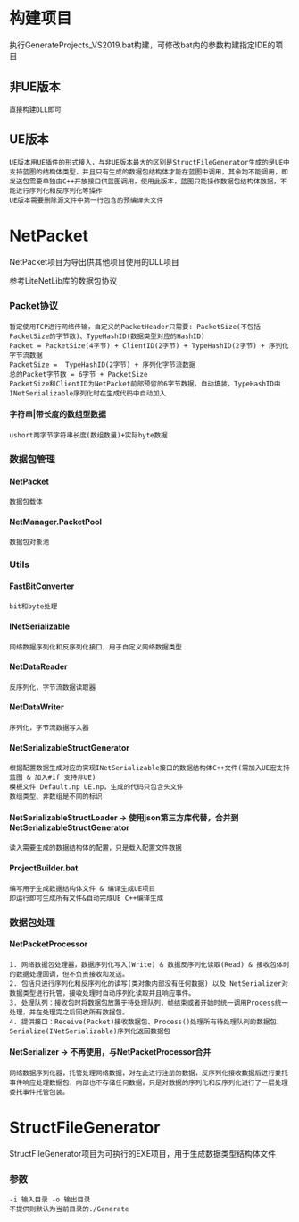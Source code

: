 # 构建项目
执行GenerateProjects_VS2019.bat构建，可修改bat内的参数构建指定IDE的项目
## 非UE版本
	直接构建DLL即可
## UE版本
	UE版本用UE插件的形式接入，与非UE版本最大的区别是StructFileGenerator生成的是UE中支持蓝图的结构体类型，并且只有生成的数据包结构体才能在蓝图中调用，其余均不能调用，即发送包需要单独由C++开放接口供蓝图调用，使用此版本，蓝图只能操作数据包结构体数据，不能进行序列化和反序列化等操作
	UE版本需要删除源文件中第一行包含的预编译头文件

# NetPacket
NetPacket项目为导出供其他项目使用的DLL项目

参考LiteNetLib库的数据包协议
### Packet协议
	暂定使用TCP进行网络传输，自定义的PacketHeader只需要: PacketSize(不包括PacketSize的字节数)、TypeHashID(数据类型对应的HashID)
	Packet = PacketSize(4字节) + ClientID(2字节) + TypeHashID(2字节) + 序列化字节流数据
	PacketSize =  TypeHashID(2字节) + 序列化字节流数据
	总的Packet字节数 = 6字节 + PacketSize
	PacketSize和ClientID为NetPacket前部预留的6字节数据，自动填装，TypeHashID由INetSerializable序列化时在生成代码中自动加入
#### 字符串|带长度的数组型数据
	ushort两字节字符串长度(数组数量)+实际byte数据

### 数据包管理
#### NetPacket
	数据包载体
#### NetManager.PacketPool
	数据包对象池

### Utils
#### FastBitConverter
	bit和byte处理
#### INetSerializable
	网络数据序列化和反序列化接口，用于自定义网络数据类型
#### NetDataReader
	反序列化，字节流数据读取器
#### NetDataWriter 
	序列化，字节流数据写入器
#### NetSerializableStructGenerator
	根据配置数据生成对应的实现INetSerializable接口的数据结构体C++文件(需加入UE宏支持蓝图 & 加入#if 支持非UE)
	模板文件 Default.np UE.np，生成的代码只包含头文件
	数组类型、非数组是不同的标识
#### NetSerializableStructLoader -> 使用json第三方库代替，合并到NetSerializableStructGenerator
	读入需要生成的数据结构体的配置，只是载入配置文件数据
#### ProjectBuilder.bat
	编写用于生成数据结构体文件 & 编译生成UE项目
	即运行即可生成所有文件&自动完成UE C++编译生成

### 数据包处理
#### NetPacketProcessor
	1. 网络数据包处理器，数据序列化写入(Write) & 数据反序列化读取(Read) & 接收包体时的数据处理回调，但不负责接收和发送。
	2. 包括只进行序列化和反序列化的读写(类对象内部没有任何数据) 以及 NetSerializer对数据类型进行托管，接收处理时自动序列化读取并且响应事件。
	3. 处理队列：接收包时将数据包放置于待处理队列，帧结束或者开始时统一调用Process统一处理，并在处理完之后回收所有数据包。
	4. 提供接口：Receive(Packet)接收数据包、Process()处理所有待处理队列的数据包、Serialize(INetSerializable)序列化返回数据包
#### NetSerializer -> 不再使用，与NetPacketProcessor合并
	网络数据序列化器，托管处理网络数据，对在此进行注册的数据，反序列化接收数据后进行委托事件响应处理数据包，内部也不存储任何数据，只是对数据的序列化和反序列化进行了一层处理委托事件托管包装。

# StructFileGenerator
StructFileGenerator项目为可执行的EXE项目，用于生成数据类型结构体文件
### 参数
	-i 输入目录 -o 输出目录
	不提供则默认为当前目录的./Generate

